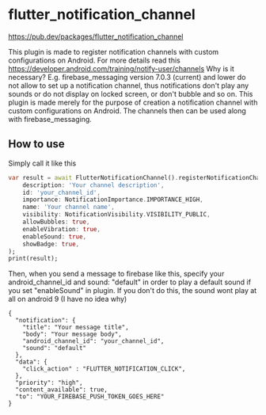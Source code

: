# flutter_notification_channel
<https://pub.dev/packages/flutter_notification_channel>

This plugin is made to register notification channels with custom configurations on Android. For more details read this <https://developer.android.com/training/notify-user/channels>
Why is it necessary? E.g. firebase_messaging version 7.0.3 (current) and lower do not allow to set up a notification channel, thus notifications don't play any sounds or do not display on locked screen, or don't bubble and so on. This plugin is made merely for the purpose of creation a notification channel with custom configurations on Android. The channels then can be used along with firebase_messaging.

## How to use

Simply call it like this

```dart
var result = await FlutterNotificationChannel().registerNotificationChannel(
    description: 'Your channel description',
    id: 'your_channel_id',
    importance: NotificationImportance.IMPORTANCE_HIGH,
    name: 'Your channel name',
    visibility: NotificationVisibility.VISIBILITY_PUBLIC,
    allowBubbles: true,
    enableVibration: true,
    enableSound: true,
    showBadge: true,
);
print(result);
```

Then, when you send a message to firebase like this, specify your android_channel_id and sound: "default" in order to play a default sound if you set "enableSound" in plugin. If you don't do this, the sound wont play at all on android 9 (I have no idea why)

```
{
  "notification": {
    "title": "Your message title",
    "body": "Your message body",
    "android_channel_id": "your_channel_id",
    "sound": "default"
  },
  "data": {
    "click_action" : "FLUTTER_NOTIFICATION_CLICK",
  },
  "priority": "high",
  "content_available": true,
  "to": "YOUR_FIREBASE_PUSH_TOKEN_GOES_HERE"
}
```
